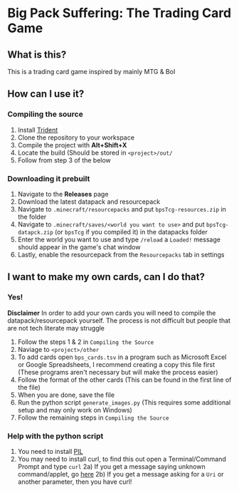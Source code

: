 # Big Pack Suffering: The Trading Card Game
## What is this?
This is a trading card game inspired by mainly MTG & BoI
## How can I use it?
### Compiling the source
1) Install [Trident](https://energyxxer.com/trident/)
2) Clone the repository to your workspace
3) Compile the project with **Alt+Shift+X**
4) Locate the build (Should be stored in ``<project>/out/``
5) Follow from step 3 of the below 
### Downloading it prebuilt
1) Navigate to the **Releases** page
2) Download the latest datapack and resourcepack
3) Navigate to ``.minecraft/resourcepacks`` and put ``bpsTcg-resources.zip`` in the folder
4) Navigate to ``.minecraft/saves/<world you want to use>`` and put ``bpsTcg-datapck.zip`` (or ``bpsTcg`` if you compiled it) in the datapacks folder
5) Enter the world you want to use and type ``/reload`` a ``Loaded!`` message should appear in the game's chat window
6) Lastly, enable the resourcepack from the ``Resourcepacks`` tab in settings
## I want to make my own cards, can I do that?
### Yes!
**Disclaimer** In order to add your own cards you will need to compile the datapack/resourcepack yourself.
The process is not difficult but people that are not tech literate may struggle

1) Follow the steps 1 & 2 in ``Compiling the Source``
2) Naviage to ``<project>/other``
3) To add cards open ``bps_cards.tsv`` in a program such as Microsoft Excel or Google Spreadsheets, I recommend creating a copy this file first (These programs aren't necessary but will make the 
process easier)
4) Follow the format of the other cards (This can be found in the first line of the file)
5) When you are done, save the file
6) Run the python script ``generate_images.py`` (This requires some additional setup and may only work on Windows)
7) Follow the remaining steps in ``Compiling the Source``

### Help with the python script
1) You need to install [PIL](https://pypi.org/project/Pillow/)
2) You may need to install curl, to find this out open a Terminal/Command Prompt and type ``curl``
2a) 	If you get a message saying unknown command/applet, go [here](https://stackoverflow.com/a/16216825)
2b) 	If you get a message asking for a ``Uri`` or another parameter, then you have curl!
